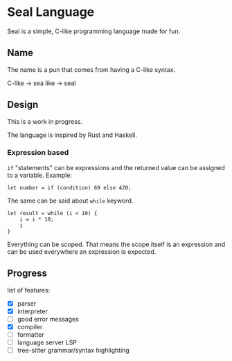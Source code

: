 # Seal Language

Seal is a simple, C-like programming language made for fun.

## Name

The name is a pun that comes from having a C-like syntax.

C-like → sea like → seal

## Design

This is a work in progress.

The language is inspired by Rust and Haskell.

### Expression based

<!-- TODO: implement if expressions -->

`if` "statements" can be expressions and the returned value can be assigned to a variable. Example:

```seal
let number = if (condition) 69 else 420;
```

<!-- TODO: implement while expressions -->

The same can be said about `while` keyword.

```seal
let result = while (i < 10) {
    i = i * 10;
    i
}
```

Everything can be scoped.
That means the scope itself is an expression and can be used everywhere an expression is expected.

<!-- TODO: examples -->

## Progress

list of features:

- [x] parser
- [x] interpreter
- [ ] good error messages
- [x] compiler
- [ ] formatter
- [ ] language server LSP
- [ ] tree-sitter grammar/syntax highlighting
